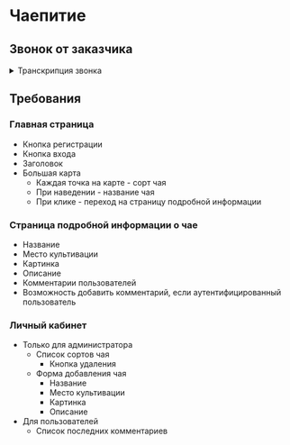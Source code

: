 # Чаепитие

## Звонок от заказчика

<details>
<summary>Транскрипция звонка</summary>
<p>
Здравствуйте! Меня зовут Агафья! Перейдём сразу к делу. Я хочу, чтобы вы 
создали сайт, на котором я смогла бы размещать информацию о сортах чая. 
Я очень люблю чай, но хороших ресурсов по этой тематики очень мало.

Главная особенность этого сайта - большая карта, на которой можно увидеть, 
где культивируется тот или иной сорт чая. Можно будет выбрать любую доступную 
точку на карте и посмотреть подробную информацию. А если ещё зарегистрироваться, 
появится возможность оставлять комментарии.
</p>
</details>

## Требования

### Главная страница

* Кнопка регистрации
* Кнопка входа
* Заголовок
* Большая карта
  * Каждая точка на карте - сорт чая
  * При наведении - название чая
  * При клике - переход на страницу подробной информации

### Страница подробной информации о чае

* Название
* Место культивации
* Картинка
* Описание
* Комментарии пользователей
* Возможность добавить комментарий, если аутентифицированный пользователь

### Личный кабинет

* Только для администратора
  * Список сортов чая
    * Кнопка удаления
  * Форма добавления чая
    * Название
    * Место культивации
    * Картинка
    * Описание
* Для пользователей
  * Список последних комментариев

